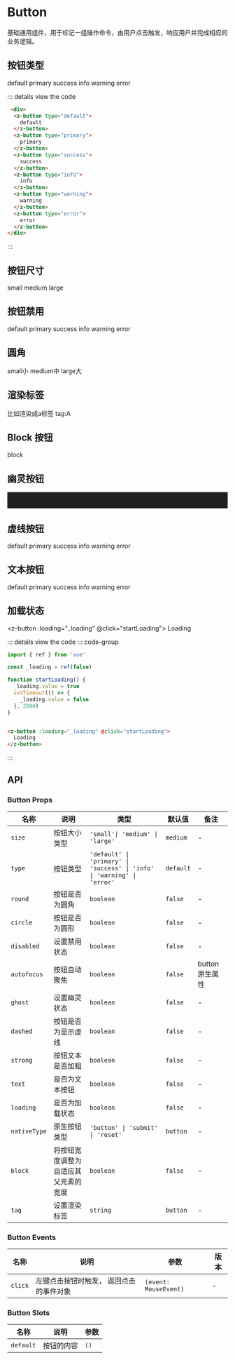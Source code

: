 # Button

基础通用组件，用于标记一组操作命令，由用户点击触发，响应用户并完成相应的业务逻辑。

## 按钮类型 <Badge type="info" text="default" />

 <div>
  <z-button type="default">
    default
  </z-button>
  <z-button type="primary">
    primary
  </z-button>
  <z-button type="success">
    success
  </z-button>
  <z-button type="info">
    info
  </z-button>
  <z-button type="warning">
    warning
  </z-button>
  <z-button type="error">
    error
  </z-button>
</div>

::: details view the code

```html
 <div>
  <z-button type="default">
    default
  </z-button>
  <z-button type="primary">
    primary
  </z-button>
  <z-button type="success">
    success
  </z-button>
  <z-button type="info">
    info
  </z-button>
  <z-button type="warning">
    warning
  </z-button>
  <z-button type="error">
    error
  </z-button>
</div>
```
:::
## 按钮尺寸
<div>
  <z-button size="small">
    small
  </z-button>
  <z-button size="medium">
    medium
  </z-button>
  <z-button size="large">
    large
  </z-button>
</div>

## 按钮禁用
<div>
  <z-button disabled type="default">
    default
  </z-button>
  <z-button disabled type="primary">
    primary
  </z-button>
  <z-button disabled type="success">
    success
  </z-button>
  <z-button disabled type="info">
    info
  </z-button>
  <z-button disabled type="warning">
    warning
  </z-button>
  <z-button disabled type="error" @click="_disabled++">
    error
  </z-button>
</div>

## 圆角
<div>
 <z-button size="small" round>
    small小
  </z-button>
  <z-button size="medium" round>
    medium中
  </z-button>
  <z-button size="large" round>
    large大
  </z-button>
</div>

## 渲染标签
比如渲染成a标签
<z-button type="primary" text tag="a">tag:A</z-button>

## Block 按钮
<z-button block type="primary">
  block
</z-button>

## 幽灵按钮
<div style="padding: 10px;background-color: #1f1f1f;">
  <z-button ghost type="default">
    default
  </z-button>
  <z-button ghost type="primary">
    primary
  </z-button>
  <z-button ghost type="success">
    success
  </z-button>
  <z-button ghost type="info">
    info
  </z-button>
  <z-button ghost type="warning">
    warning
  </z-button>
  <z-button ghost type="error">
    error
  </z-button>
</div>

## 虚线按钮
<div>
  <z-button dashed type="default">
    default
  </z-button>
  <z-button dashed type="primary">
    primary
  </z-button>
  <z-button dashed type="success">
    success
  </z-button>
  <z-button dashed type="info">
    info
  </z-button>
  <z-button dashed type="warning">
    warning
  </z-button>
  <z-button dashed type="error">
    error
  </z-button>
</div>

## 文本按钮
<div>
  <z-button text type="default">
    default
  </z-button>
  <z-button text type="primary">
    primary
  </z-button>
  <z-button text type="success">
    success
  </z-button>
  <z-button text type="info">
    info
  </z-button>
  <z-button text type="warning">
    warning
  </z-button>
  <z-button text type="error">
    error
  </z-button>
</div>

## 加载状态
<script setup>
import { ref } from 'vue'
const _loading = ref(false)

function startLoading() {
  _loading.value = true
  setTimeout(() => {
    _loading.value = false
  }, 2000)
}
</script>

<z-button :loading="_loading" @click="startLoading">
  Loading
</z-button>

::: details view the code
::: code-group

```ts [setup]
import { ref } from 'vue'

const _loading = ref(false)

function startLoading() {
  _loading.value = true
  setTimeout(() => {
    _loading.value = false
  }, 2000)
}
```

```html [setup]

<z-button :loading="_loading" @click="startLoading">
  Loading
</z-button>
```

:::


## API

### Button Props
| 名称 | 说明 | 类型  | 默认值 | 备注 |
| --- | --- | --- | --- | --- |
| `size` | 按钮大小类型 | `'small'\| 'medium' \| 'large'` | `medium` | - |
| `type` | 按钮类型 | `'default' \| 'primary' \| 'success' \| 'info' \| 'warning' \| 'error'` | `default` | - |
| `round` | 按钮是否为圆角 | `boolean` | `false` | - |
| `circle` | 按钮是否为圆形 | `boolean` | `false` | - |
| `disabled` | 设置禁用状态 | `boolean` | `false` | - |
| `autofocus` | 按钮自动聚焦| `boolean` | `false` | button原生属性 |
| `ghost` | 设置幽灵状态| `boolean` | `false` | - |
| `dashed` | 按钮是否为显示虚线 | `boolean` | `false` | - |
| `strong` | 按钮文本是否加粗 | `boolean` | `false` | - |
| `text` | 是否为文本按钮 | `boolean` | `false` | - |
| `loading` | 是否为加载状态 | `boolean` | `false` | - |
| `nativeType` | 原生按钮类型 | `'button' \| 'submit' \| 'reset'` | `button` | - |
| `block` | 将按钮宽度调整为自适应其父元素的宽度 | `boolean` | `false` | - |
| `tag` | 设置渲染标签 | `string` | `button` | - |

### Button Events
| 名称 | 说明 | 参数  | 版本 |
| --- | --- | --- | --- |
| `click` | 左键点击按钮时触发， 返回点击的事件对象 | `(event: MouseEvent)` | - |

### Button Slots
| 名称 | 说明 | 参数  |
| --- | --- | --- | 
| `default` | 按钮的内容 | `()` | 